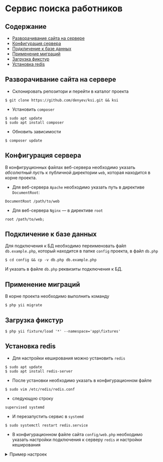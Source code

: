 # Сервис поиска работников

## Содержание

* [Разворачивание сайта на сервере](#разворачивание-сайта-на-сервере)
* [Конфигурация сервера](#конфигурация-сервера)
* [Подкличение к базе данных](#подкличение-к-базе-данных)
* [Применение миграций](#применение-миграций)
* [Загрузка фикстур](#загрузка-фикстур)
* [Установка redis](#установка-redis)

## Разворачивание сайта на сервере

* Склонировать репозитори и перейти в каталог проекта

```
$ git clone https://github.com/denyev/ksi.git && ksi
```

* Установить `composer`

```
$ sudo apt update
$ sudo apt install composer
```

* Обновить зависимости

```
$ composer update
```

## Конфигурация сервера

В конфигруционных файлах веб-сервера необходимо указать _абсолютный пусть_ к публичной директории `web`, которая находится в корне проекта.

* Для веб-сервера `Apache` необходимо указать путь в директиве `DocumentRoot`:

```apacheconfig
DocumentRoot /path/to/web
```

* Для веб-сервера `Nginx` — в директиве `root`

```
root /path/to/web;
```

## Подкличение к базе данных

Для подключения к БД необходимо переименовать файл `db.example.php`, который находится в папке `config` проекта, в файл `db.php`

```
$ cd config && cp -v db.php db.example.php
```

И указать в файле `db.php` реквизиты подключения к БД.

## Применение миграций

В корне проекта необходимо выполнить команду

```
$ php yii migrate
```

## Загрузка фикстур

```
$ php yii fixture/load '*' --namespace='app\fixtures'
```

## Установка redis

* Для настройки кеширования можно установить `redis`

```
$ sudo apt update
$ sudo apt install redis-server
```

* После установки необходимо указать в конфигурационном файле

```
$ sudo vim /etc/redis/redis.conf
```

* следующую строку
 
```
supervised systemd
```

* И перезапустить сервис в `systemd`
  
```
$ sudo systemctl restart redis.service
```

* В конфигурационном файле сайта `config/web.php` необходимо указать настройки подключения к серверу `redis` и настройки кеширования

<details>
<summary>Пример настроек</summary>
<pre>
    <code>
    'redis' => [
        'class' => 'yii\redis\Connection',
        'hostname' => 'localhost',
        'port' => 6379,
        'database' => 0,
    ],
    'session' => [
        'class' => 'yii\redis\Session',
    ],
    'cache' => [
        'class' => 'yii\redis\Cache',
    ],
    </code>
</pre>
</details>
















